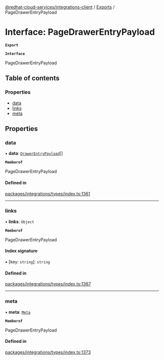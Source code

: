 [@redhat-cloud-services/integrations-client](../README.md) / [Exports](../modules.md) / PageDrawerEntryPayload

# Interface: PageDrawerEntryPayload

**`Export`**

**`Interface`**

PageDrawerEntryPayload

## Table of contents

### Properties

- [data](PageDrawerEntryPayload.md#data)
- [links](PageDrawerEntryPayload.md#links)
- [meta](PageDrawerEntryPayload.md#meta)

## Properties

### data

• **data**: [`DrawerEntryPayload`](DrawerEntryPayload.md)[]

**`Memberof`**

PageDrawerEntryPayload

#### Defined in

[packages/integrations/types/index.ts:1361](https://github.com/mkholjuraev/javascript-clients/blob/master/packages/integrations/types/index.ts#L1361)

___

### links

• **links**: `Object`

**`Memberof`**

PageDrawerEntryPayload

#### Index signature

▪ [key: `string`]: `string`

#### Defined in

[packages/integrations/types/index.ts:1367](https://github.com/mkholjuraev/javascript-clients/blob/master/packages/integrations/types/index.ts#L1367)

___

### meta

• **meta**: [`Meta`](Meta.md)

**`Memberof`**

PageDrawerEntryPayload

#### Defined in

[packages/integrations/types/index.ts:1373](https://github.com/mkholjuraev/javascript-clients/blob/master/packages/integrations/types/index.ts#L1373)
